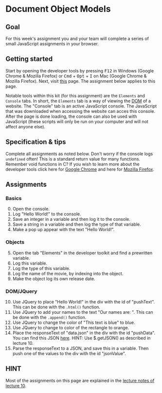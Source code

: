 # Document Object Models

## Goal

For this week's assignment you and your team will complete a series of small JavaScript assignments in your browser.

## Getting started

Start by opening the developer tools by pressing <kbd>F12</kbd> in Windows (Google Chrome & Mozilla Firefox) or <kbd>Cmd</kbd> + <kbd>Opt</kbd> + <kbd>I</kbd> on Mac (Google Chrome & Mozilla Firefox).
Next, visit [this](https://niettimmeijer.github.io/Week8GO/go.html) page. The assignment below applies to this page.

Notable tools within this kit (for this assignment) are the `Elements` and `Console` tabs. In short, the `Elements` tab is a way of viewing the [DOM](https://en.wikipedia.org/wiki/Document_Object_Model) of a website. The "Console" tab is an active JavaScript console. The JavaScript that was downloaded when accessing the website can acces this console. After the page is done loading, the console can also be used with JavaScript (these scripts will only be run on your computer and will not affect anyone else).  

## Specification & tips

Complete all assignments as noted below. Don't worry if the console logs `undefined` often! This is a standard return value for many functions. Remember void functions in C?
If you wish to learn more about the developer tools click here for [Google Chrome](https://developer.chrome.com/devtools) and here for [Mozilla Firefox](https://developer.mozilla.org/son/docs/Tools).

## Assignments

### Basics

0. Open the console.
1. Log "Hello World!" to the console.
2. Save an integer in a variable and then log it to the console.
3. Save a string in a variable and then log the type of that variable.
4. Make a pop up appear with the text "Hello World!".

### Objects

5. Open the tab "Elements" in the developer toolkit and find a prewritten variable.
6. Log this variable.
7. Log the type of this variable.
8. Log the name of the movie, by indexing into the object.
9. Make the object log its own release date.

### DOM/JQuery

10. Use JQuery to place "Hello World!" in the div with the id of "pushText". This can be done with the `.html()` function.
11. Use JQuery to add your names to the text "Our names are: ". This can be done with the `.append()` function.
12. Use JQuery to change the color of "This text is blue" to blue.
13. Use JQuery to change to color of the rectangle to orange.
14. Place the responseText of "data.json" in the div with the id "pushData". You can find this JSON [here](https://niettimmeijer.github.io/Week8GO/data.json). HINT: Use $.getJSON() as described in lecture 10.
15. Parse the responseText to a JSON, and save this in a variable. Then push one of the values to the div with the id "jsonValue".

## HINT
Most of the assignments on this page are explained in the [lecture notes of lecture 10](https://cs50x.mprog.nl/lectures/week-10#_javascript_basics).
